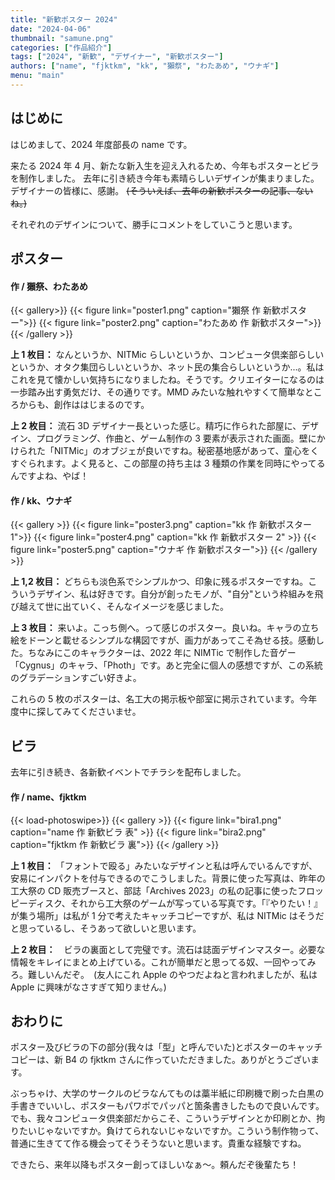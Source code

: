 ```yaml
---
title: "新歓ポスター 2024"
date: "2024-04-06"
thumbnail: "samune.png"
categories: ["作品紹介"]
tags: ["2024", "新歓", "デザイナー", "新歓ポスター"]
authors: ["name", "fjktkm", "kk", "獺祭", "わたあめ", "ウナギ"]
menu: "main"
---
```


## はじめに

はじめまして、2024 年度部長の name です。

来たる 2024 年 4 月、新たな新入生を迎え入れるため、今年もポスターとビラを制作しました。
去年に引き続き今年も素晴らしいデザインが集まりました。デザイナーの皆様に、感謝。
~~(そういえば、去年の新歓ポスターの記事、ないね。)~~

それぞれのデザインについて、勝手にコメントをしていこうと思います。

## ポスター

#### 作 / 獺祭、わたあめ

{{< gallery>}}
{{< figure link="poster1.png" caption="獺祭 作 新歓ポスター">}}
{{< figure link="poster2.png" caption="わたあめ 作 新歓ポスター">}}
{{< /gallery >}}

**上 1 枚目：** なんというか、NITMic らしいというか、コンピュータ倶楽部らしいというか、オタク集団らしいというか、ネット民の集合らしいというか...。私はこれを見て懐かしい気持ちになりましたね。そうです。クリエイターになるのは一歩踏み出す勇気だけ、その通りです。MMD みたいな触れやすくて簡単なところからも、創作ははじまるのです。

**上 2 枚目：** 流石 3D デザイナー長といった感じ。精巧に作られた部屋に、デザイン、プログラミング、作曲と、ゲーム制作の 3 要素が表示された画面。壁にかけられた「NITMic」のオブジェが良いですね。秘密基地感があって、童心をくすぐられます。よく見ると、この部屋の持ち主は 3 種類の作業を同時にやってるんですよね、やば！

#### 作 / kk、ウナギ

{{< gallery >}}
{{< figure link="poster3.png" caption="kk 作 新歓ポスター 1">}}
{{< figure link="poster4.png" caption="kk 作 新歓ポスター 2" >}}
{{< figure link="poster5.png" caption="ウナギ 作 新歓ポスター">}}
{{< /gallery >}}

**上 1,2 枚目：** どちらも淡色系でシンプルかつ、印象に残るポスターですね。こういうデザイン、私は好きです。自分が創ったモノが、"自分"という枠組みを飛び越えて世に出ていく、そんなイメージを感じました。

**上 3 枚目：** 来いよ。こっち側へ。って感じのポスター。良いね。キャラの立ち絵をドーンと載せるシンプルな構図ですが、画力があってこそ為せる技。感動した。ちなみにこのキャラクターは、2022 年に NIMTic で制作した音ゲー「Cygnus」のキャラ、「Photh」です。あと完全に個人の感想ですが、この系統のグラデーションすごい好きよ。

これらの 5 枚のポスターは、名工大の掲示板や部室に掲示されています。今年度中に探してみてくださいませ。

## ビラ

去年に引き続き、各新歓イベントでチラシを配布しました。

#### 作 / name、fjktkm

{{< load-photoswipe>}}
{{< gallery >}}
{{< figure link="bira1.png" caption="name 作 新歓ビラ 表" >}}
{{< figure link="bira2.png" caption="fjktkm 作 新歓ビラ 裏">}}
{{< /gallery >}}

**上 1 枚目：** 「フォントで殴る」みたいなデザインと私は呼んでいるんですが、安易にインパクトを付与できるのでこうしました。背景に使った写真は、昨年の工大祭の CD 販売ブースと、部誌「Archives 2023」の私の記事に使ったフロッピーディスク、それから工大祭のゲームが写っている写真です。「『やりたい！』が集う場所」は私が 1 分で考えたキャッチコピーですが、私は NITMic はそうだと思っているし、そうあって欲しいと思います。

**上 2 枚目：**　ビラの裏面として完璧です。流石は誌面デザインマスター。必要な情報をキレイにまとめ上げている。これが簡単だと思ってる奴、一回やってみろ。難しいんだぞ。　(友人にこれ Apple のやつだよねと言われましたが、私は Apple に興味がなさすぎて知りません。)

## おわりに

ポスター及びビラの下の部分(我々は「型」と呼んでいた)とポスターのキャッチコピーは、新 B4 の fjktkm さんに作っていただきました。ありがとうございます。

ぶっちゃけ、大学のサークルのビラなんてものは藁半紙に印刷機で刷った白黒の手書きでいいし、ポスターもパワポでパッパと箇条書きしたもので良いんです。でも、我々コンピュータ倶楽部だからこそ、こういうデザインとか印刷とか、拘りたいじゃないですか。負けてられないじゃないですか。こういう制作物って、普通に生きてて作る機会ってそうそうないと思います。貴重な経験ですね。

できたら、来年以降もポスター創ってほしいなぁ～。頼んだぞ後輩たち！
